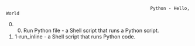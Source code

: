                                                            Python - Hello, World 

0. 0. Run Python file - a Shell script that runs a Python script.
1. 1-run_inline - a Shell script that runs Python code.
